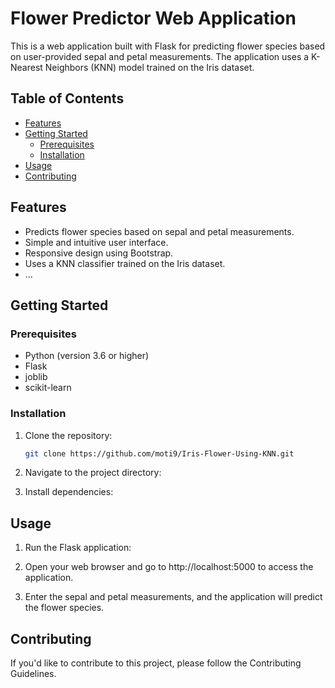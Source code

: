 # Flower Predictor Web Application

This is a web application built with Flask for predicting flower species based on user-provided sepal and petal measurements. The application uses a K-Nearest Neighbors (KNN) model trained on the Iris dataset.

## Table of Contents

- [Features](#features)
- [Getting Started](#getting-started)
  - [Prerequisites](#prerequisites)
  - [Installation](#installation)
- [Usage](#usage)
- [Contributing](#contributing)

## Features

- Predicts flower species based on sepal and petal measurements.
- Simple and intuitive user interface.
- Responsive design using Bootstrap.
- Uses a KNN classifier trained on the Iris dataset.
- ...

## Getting Started

### Prerequisites

- Python (version 3.6 or higher)
- Flask
- joblib
- scikit-learn

### Installation

1. Clone the repository:

   ```bash
   git clone https://github.com/moti9/Iris-Flower-Using-KNN.git
    ```
2. Navigate to the project directory:

3. Install dependencies:

## Usage
1. Run the Flask application:

2. Open your web browser and go to http://localhost:5000 to access the application.

3. Enter the sepal and petal measurements, and the application will predict the flower species.



## Contributing
If you'd like to contribute to this project, please follow the Contributing Guidelines.




